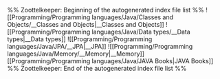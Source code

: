 %% Zoottelkeeper: Beginning of the autogenerated index file list  %%
 ![[Programming/Programming languages/Java/Classes and Objects/__Classes and Objects|__Classes and Objects]]
 ![[Programming/Programming languages/Java/Data types/__Data types|__Data types]]
 ![[Programming/Programming languages/Java/JPA/__JPA|__JPA]]
 ![[Programming/Programming languages/Java/Memory/__Memory|__Memory]]
 [[Programming/Programming languages/Java/JAVA Books|JAVA Books]]
%% Zoottelkeeper: End of the autogenerated index file list  %%
